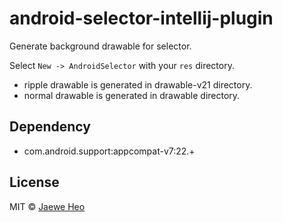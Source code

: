 # android-selector-intellij-plugin
Generate background drawable for selector.

Select `New -> AndroidSelector` with your `res` directory.

- ripple drawable is generated in drawable-v21 directory.
- normal drawable is generated in drawable directory.


## Dependency
- com.android.support:appcompat-v7:22.+


## License
MIT © [Jaewe Heo][importre]












[importre]: http://import.re
